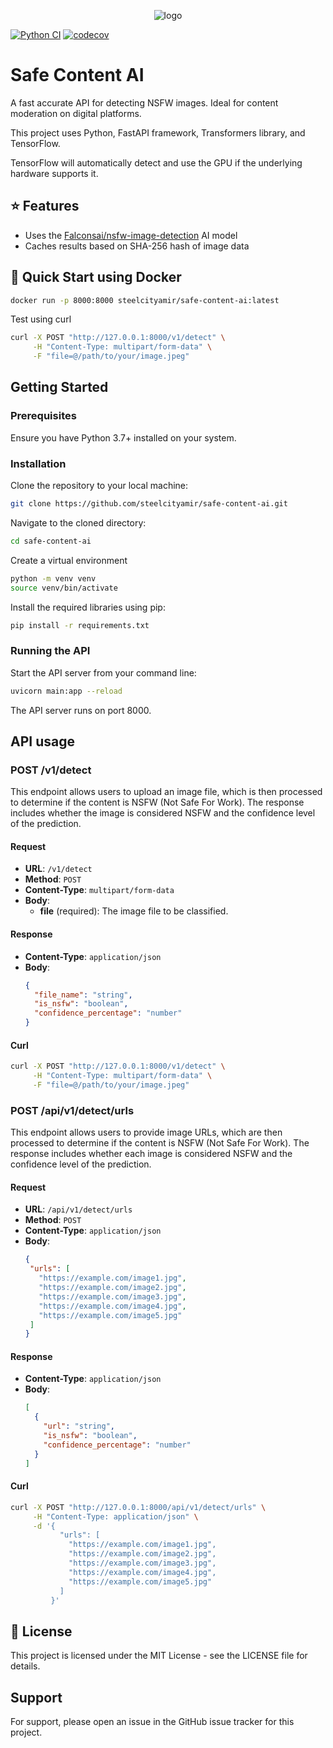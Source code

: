 <p align="center">
     <img src="https://github.com/steelcityamir/safe-content-ai/assets/54147931/95f56427-dd91-42f7-8d70-d0bed795e14b" alt="logo">
</p>

[![Python CI](https://github.com/steelcityamir/safe-content-ai/actions/workflows/ci.yml/badge.svg?branch=main)](https://github.com/steelcityamir/safe-content-ai/actions/workflows/ci.yml) [![codecov](https://codecov.io/gh/steelcityamir/safe-content-ai/graph/badge.svg?token=RRZEJFKRG1)](https://codecov.io/gh/steelcityamir/safe-content-ai)


# Safe Content AI
A fast accurate API for detecting NSFW images.  Ideal for content moderation on digital platforms.

This project uses Python, FastAPI framework, Transformers library, and TensorFlow.  

TensorFlow will automatically detect and use the GPU if the underlying hardware supports it. 

## ⭐ Features

- Uses the [Falconsai/nsfw-image-detection](https://huggingface.co/Falconsai/nsfw_image_detection) AI model
- Caches results based on SHA-256 hash of image data


## 🐳 Quick Start using Docker

```bash
docker run -p 8000:8000 steelcityamir/safe-content-ai:latest
```

Test using curl

```bash
curl -X POST "http://127.0.0.1:8000/v1/detect" \
     -H "Content-Type: multipart/form-data" \
     -F "file=@/path/to/your/image.jpeg"
```

## Getting Started

### Prerequisites

Ensure you have Python 3.7+ installed on your system.

### Installation

Clone the repository to your local machine:

```bash
git clone https://github.com/steelcityamir/safe-content-ai.git
```

Navigate to the cloned directory:

```bash
cd safe-content-ai
```

Create a virtual environment
```bash
python -m venv venv
source venv/bin/activate
```

Install the required libraries using pip:

```bash
pip install -r requirements.txt
```


### Running the API

Start the API server from your command line:

```bash
uvicorn main:app --reload
```
The API server runs on port 8000.

## API usage

### POST /v1/detect

This endpoint allows users to upload an image file, which is then processed to determine if the content is NSFW (Not Safe For Work). The response includes whether the image is considered NSFW and the confidence level of the prediction.

#### Request

- **URL**: `/v1/detect`
- **Method**: `POST`
- **Content-Type**: `multipart/form-data`
- **Body**:
  - **file** (required): The image file to be classified.

#### Response

- **Content-Type**: `application/json`
- **Body**:
  ```json
  {
    "file_name": "string",
    "is_nsfw": "boolean",
    "confidence_percentage": "number"
  }
  ```

#### Curl

```bash
curl -X POST "http://127.0.0.1:8000/v1/detect" \
     -H "Content-Type: multipart/form-data" \
     -F "file=@/path/to/your/image.jpeg"
```
### POST /api/v1/detect/urls

This endpoint allows users to provide image URLs, which are then processed to determine if the content is NSFW (Not Safe For Work). The response includes whether each image is considered NSFW and the confidence level of the prediction.

#### Request

- **URL**: `/api/v1/detect/urls`
- **Method**: `POST`
- **Content-Type**: `application/json`
- **Body**:
   ```json
  {
    "urls": [
      "https://example.com/image1.jpg",
      "https://example.com/image2.jpg",
      "https://example.com/image3.jpg",
      "https://example.com/image4.jpg",
      "https://example.com/image5.jpg"
    ]
  }
  ```

#### Response

- **Content-Type**: `application/json`
- **Body**:
  ```json
  [
    {
      "url": "string",
      "is_nsfw": "boolean",
      "confidence_percentage": "number"
    }
  ]
  ```

#### Curl

```bash
curl -X POST "http://127.0.0.1:8000/api/v1/detect/urls" \
     -H "Content-Type: application/json" \
     -d '{
           "urls": [
             "https://example.com/image1.jpg",
             "https://example.com/image2.jpg",
             "https://example.com/image3.jpg",
             "https://example.com/image4.jpg",
             "https://example.com/image5.jpg"
           ]
         }'
```

## 📄 License

This project is licensed under the MIT License - see the LICENSE file for details.

## Support

For support, please open an issue in the GitHub issue tracker for this project.

